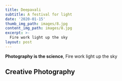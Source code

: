 ```yaml
---
title: Deepavali
subtitle: A festival for light
date: '2020-01-15'
thumb_img_path: images/8.jpg
content_img_path: images/8.jpg
excerpt: >-
  Fire work light up the sky
layout: post
---
```


**Photography is the science**, Fire work light up the sky

## Creative Photography